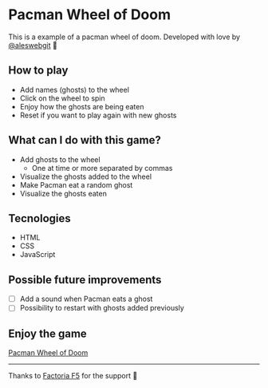# Pacman Wheel of Doom
This is a example of a pacman wheel of doom.
Developed with love by [@aleswebgit](https://github.com/aleswebgit "Ales GitHub Profile") 💚

## How to play
- Add names (ghosts) to the wheel
- Click on the wheel to spin
- Enjoy how the ghosts are being eaten
- Reset if you want to play again with new ghosts

## What can I do with this game?
- Add ghosts to the wheel
  - One at time or more separated by commas
- Visualize the ghosts added to the wheel
- Make Pacman eat a random ghost
- Visualize the ghosts eaten

## Tecnologies
- HTML
- CSS
- JavaScript

## Possible future improvements
- [ ] Add a sound when Pacman eats a ghost
- [ ] Possibility to restart with ghosts added previously

## Enjoy the game
[Pacman Wheel of Doom](https://aleswebgit.github.io/pacman-wheel-of-doom/ "Pacman Wheel of Doom")

------------

Thanks to [Factoria F5](https://factoriaf5.org/ "Factoria F5 Web") for the support 🧡
